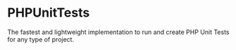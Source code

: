 
# PHPUnitTests
 
The fastest and lightweight implementation to run and create PHP Unit Tests for any type of project.

